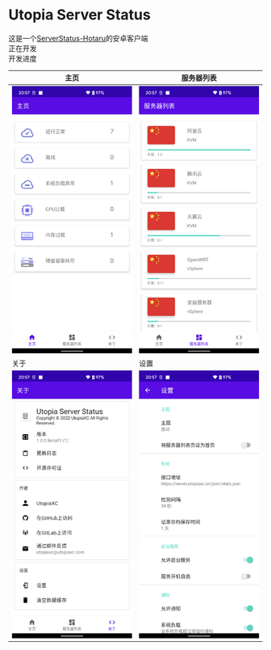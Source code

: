 # Utopia Server Status
这是一个[ServerStatus-Hotaru](https://github.com/cokemine/ServerStatus-Hotaru)的安卓客户端  
正在开发  
开发进度

| 主页                             | 服务器列表                         |
| -------------------------------- | ---------------------------------- |
| ![main_page](imgs/main_page.png) | ![main_page](imgs/server_list.png) |
| 关于                             | 设置                               |
| ![main_page](imgs/about.png)     | ![main_page](imgs/settings.png)    |
